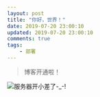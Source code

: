 ```yaml
---
layout: post
title: "你好，世界！"
date: 2019-07-20 23:00:10
updated: 2019-07-20 23:00:10
comments: true
tags: 
	- 部署 
---
```


> 博客开通啦！

<!-- more -->

![服务器开小差了-_-!](/assets/blogImg/first.jpg) 
     
